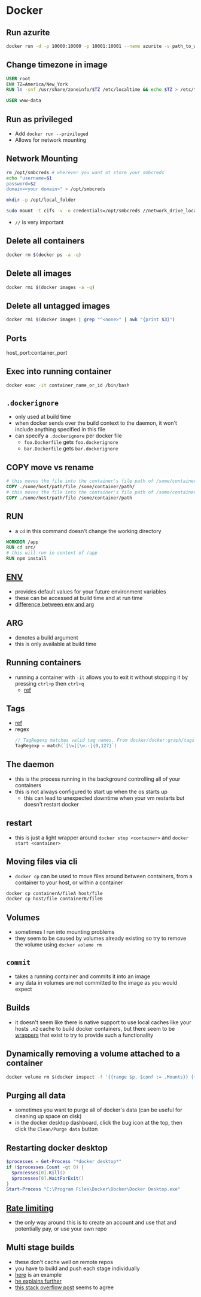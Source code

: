 # Docker

## Run azurite
```bash
docker run -d -p 10000:10000 -p 10001:10001 --name azurite -v path_to_where_you_want_azurite_to_save_files_to:/data mcr.microsoft.com/azure-storage/azurite:latest
```

## Change timezone in image
```dockerfile
USER root
ENV TZ=America/New_York
RUN ln -snf /usr/share/zoneinfo/$TZ /etc/localtime && echo $TZ > /etc/timezone

USER www-data
```

## Run as privileged
- Add `docker run --privileged`
- Allows for network mounting

## Network Mounting
```bash
rm /opt/smbcreds # wherever you want ot store your smbcreds
echo "username=$1
password=$2
domain=<your domain>" > /opt/smbcreds

mkdir -p /opt/local_folder

sudo mount -t cifs -v -o credentials=/opt/smbcreds //network_drive_location/remote_folder /opt/local_folder
```
- `//` is very important

## Delete all containers
```bash
docker rm $(docker ps -a -q)
```

## Delete all images
```bash
docker rmi $(docker images -a -q)
```

## Delete all untagged images
```bash
docker rmi $(docker images | grep "^<none>" | awk "{print $3}")
```

## Ports
host_port:container_port

## Exec into running container
```bash
docker exec -it container_name_or_id /bin/bash
```

## `.dockerignore`
- only used at build time
- when docker sends over the build context to the daemon, it won't include anything specified in this file
- can specify a `.dockerignore` per docker file
  - `foo.Dockerfile` gets `foo.dockerignore`
  - `bar.Dockerfile` gets `bar.dockerignore`

## COPY move vs rename
```Dockerfile
# this moves the file into the container's file path of /some/container/path/ and keeps its same name of file
COPY ./some/host/path/file /some/container/path/
# this moves the file into the container's file path of /some/container/ and renames it to path
COPY ./some/host/path/file /some/container/path
```

## RUN
- a `cd` in this command doesn't change the working directory
```Dockerfile
WORKDIR /app
RUN cd src/
# this will run in context of /app
RUN npm install
```

## [ENV](https://vsupalov.com/docker-env-vars/)
- provides default values for your future environment variables
- these can be accessed at build time and at run time
- [difference between env and arg](https://vsupalov.com/docker-arg-vs-env/)

## ARG
- denotes a build argument
- this is only available at build time

## Running containers
- running a container with `-it` allows you to exit it without stopping it by pressing `ctrl+p` then `ctrl+q`
  - [ref](https://stackoverflow.com/questions/19688314/how-do-you-attach-and-detach-from-dockers-process)

## Tags
 - [ref](https://forums.docker.com/t/what-is-the-naming-conventions-of-docker-tag/34042)
 - regex
    ```go
    // TagRegexp matches valid tag names. From docker/docker:graph/tags.go.
    TagRegexp = match(`[\w][\w.-]{0,127}`)
    ```

## The daemon
- this is the process running in the background controlling all of your containers
- this is not always configured to start up when the os starts up
  - this can lead to unexpected downtime when your vm restarts but doesn't restart docker

## restart
- this is just a light wrapper around `docker stop <container>` and `docker start <container>`

## Moving files via cli
- `docker cp` can be used to move files around between containers, from a container to your host, or within a container
```bash
docker cp containerA/fileA host/file
docker cp host/file containerB/fileB
```

## Volumes
- sometimes I run into mounting problems
- they seem to be caused by volumes already existing so try to remove the volume using `docker volume rm`

## `commit`
- takes a running container and commits it into an image
- any data in volumes are not committed to the image as you would expect

## Builds
- it doesn't seem like there is native support to use local caches like your hosts `.m2` cache to build docker containers, but there seem to be [wrappers](https://aboullaite.me/speed-up-your-java-application-images-build-with-buildkit/) that exist to try to provide such a functionality

## Dynamically removing a volume attached to a container
```bash
docker volume rm $(docker inspect -f '{{range $p, $conf := .Mounts}} {{$conf.Name}} {{end}}' $(docker inspect --format='{{.Id}}' container_name))
```

## Purging all data
- sometimes you want to purge all of docker's data (can be useful for cleaning up space on disk)
- in the docker desktop dashboard, click the bug icon at the top, then click the `Clean/Purge data` button

## Restarting docker desktop
```powershell
$processes = Get-Process "*docker desktop*"
if ($processes.Count -gt 0) {
  $processes[0].Kill()
  $processes[0].WaitForExit()
}
Start-Process "C:\Program Files\Docker\Docker\Docker Desktop.exe"
```

## [Rate limiting](https://www.docker.com/increase-rate-limits)
- the only way around this is to create an account and use that and potentially pay, or use your own repo

## Multi stage builds
- these don't cache well on remote repos
- you have to build and push each stage individually
- [here](https://gist.github.com/evadne/8936c05b1961a4ef1b4e8d86354303d5) is an example
- [he explains further](https://andrewlock.net/caching-docker-layers-on-serverless-build-hosts-with-multi-stage-builds---target,-and---cache-from/)
- [this stack overflow post](https://stackoverflow.com/questions/52646303/is-it-possible-to-cache-multi-stage-docker-builds) seems to agree

